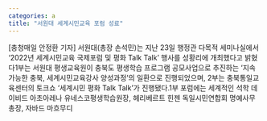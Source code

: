 ```yaml
---
categories: a
title: "서원대 세계시민교육 포럼 성료"
---
```

[충청매일 안정환 기자] 서원대(총장 손석민)는 지난 23일 행정관 다목적 세미나실에서 ‘2022년 세계시민교육 국제포럼 및 평화 Talk Talk’ 행사를 성황리에 개최했다고 밝혔다1부는 서원대 평생교육원이 충북도 평생학습 프로그램 공모사업으로 추진하는 ‘지속 가능한 충북, 세계시민교육강사 양성과정’의 일환으로 진행되었으며, 2부는 충북통일교육센터의 토크쇼 ‘세계시민 평화 Talk Talk’가 진행됐다.1부 포럼에는 세계적인 석학 데이비드 아초아레나 유네스코평생학습원장, 헤리베르트 힌젠 독일시민연합회 명예사무총장, 자바드 마흐무디